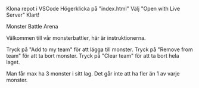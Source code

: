 Klona repot i VSCode
Högerklicka på "index.html"
Välj "Open with Live Server"
Klart!

Monster Battle Arena

Välkommen till vår monsterbattler, här är instruktionerna.

Tryck på "Add to my team" för att lägga till monster.
Tryck på "Remove from team" för att ta bort monster.
Tryck på "Clear team" för att ta bort hela laget.

Man får max ha 3 monster i sitt lag.
Det går inte att ha fler än 1 av varje monster.


